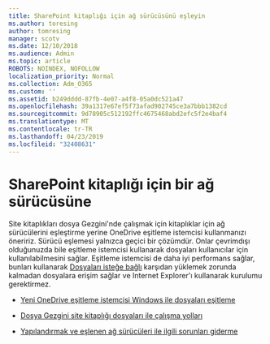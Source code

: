 ```yaml
---
title: SharePoint kitaplığı için ağ sürücüsünü eşleyin
ms.author: toresing
author: tomresing
manager: scotv
ms.date: 12/10/2018
ms.audience: Admin
ms.topic: article
ROBOTS: NOINDEX, NOFOLLOW
localization_priority: Normal
ms.collection: Adm_O365
ms.custom: ''
ms.assetid: b249dddd-87fb-4e07-a4f8-05a0dc521a47
ms.openlocfilehash: 39a1317e67ef5f73afad902745ce3a7bbb1382cd
ms.sourcegitcommit: 9d78905c512192ffc4675468abd2efc5f2e4baf4
ms.translationtype: MT
ms.contentlocale: tr-TR
ms.lasthandoff: 04/23/2019
ms.locfileid: "32408631"
---
```

# <a name="map-a-sharepoint-library-to-a-network-drive"></a>SharePoint kitaplığı için bir ağ sürücüsüne

Site kitaplıkları dosya Gezgini'nde çalışmak için kitaplıklar için ağ sürücülerini eşleştirme yerine OneDrive eşitleme istemcisi kullanmanızı öneririz. Sürücü eşlemesi yalnızca geçici bir çözümdür. Onlar çevrimdışı olduğunuzda bile eşitleme istemcisi kullanarak dosyaları kullanıcılar için kullanılabilmesini sağlar. Eşitleme istemcisi de daha iyi performans sağlar, bunları kullanarak [Dosyaları isteğe bağlı](https://support.office.com/article/Learn-about-OneDrive-Files-On-Demand-0E6860D3-D9F3-4971-B321-7092438FB38E) karşıdan yüklemek zorunda kalmadan dosyalara erişim sağlar ve Internet Explorer'ı kullanarak kurulumu gerektirmez. 
  
- [Yeni OneDrive eşitleme istemcisi Windows ile dosyaları eşitleme](https://go.microsoft.com/fwlink/?linkid=866427)
    
- [Dosya Gezgini site kitaplığı dosyaları ile çalışma yolları](https://go.microsoft.com/fwlink/?linkid=866291)
    
- [Yapılandırmak ve eşlenen ağ sürücüleri ile ilgili sorunları giderme](https://support.microsoft.com/kb/2616712)
    

